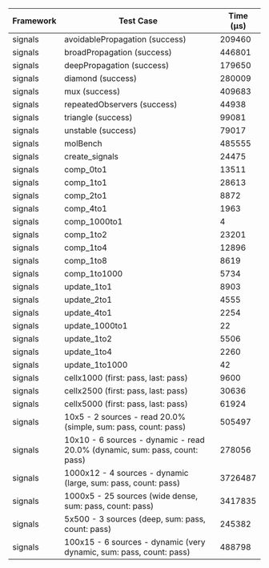 | Framework | Test Case | Time (μs) |
| --- | --- | --- |
| signals | avoidablePropagation (success) | 209460 |
| signals | broadPropagation (success) | 446801 |
| signals | deepPropagation (success) | 179650 |
| signals | diamond (success) | 280009 |
| signals | mux (success) | 409683 |
| signals | repeatedObservers (success) | 44938 |
| signals | triangle (success) | 99081 |
| signals | unstable (success) | 79017 |
| signals | molBench | 485555 |
| signals | create_signals | 24475 |
| signals | comp_0to1 | 13511 |
| signals | comp_1to1 | 28613 |
| signals | comp_2to1 | 8872 |
| signals | comp_4to1 | 1963 |
| signals | comp_1000to1 | 4 |
| signals | comp_1to2 | 23201 |
| signals | comp_1to4 | 12896 |
| signals | comp_1to8 | 8619 |
| signals | comp_1to1000 | 5734 |
| signals | update_1to1 | 8903 |
| signals | update_2to1 | 4555 |
| signals | update_4to1 | 2254 |
| signals | update_1000to1 | 22 |
| signals | update_1to2 | 5506 |
| signals | update_1to4 | 2260 |
| signals | update_1to1000 | 42 |
| signals | cellx1000 (first: pass, last: pass) | 9600 |
| signals | cellx2500 (first: pass, last: pass) | 30636 |
| signals | cellx5000 (first: pass, last: pass) | 61924 |
| signals | 10x5 - 2 sources - read 20.0% (simple, sum: pass, count: pass) | 505497 |
| signals | 10x10 - 6 sources - dynamic - read 20.0% (dynamic, sum: pass, count: pass) | 278056 |
| signals | 1000x12 - 4 sources - dynamic (large, sum: pass, count: pass) | 3726487 |
| signals | 1000x5 - 25 sources (wide dense, sum: pass, count: pass) | 3417835 |
| signals | 5x500 - 3 sources (deep, sum: pass, count: pass) | 245382 |
| signals | 100x15 - 6 sources - dynamic (very dynamic, sum: pass, count: pass) | 488798 |
